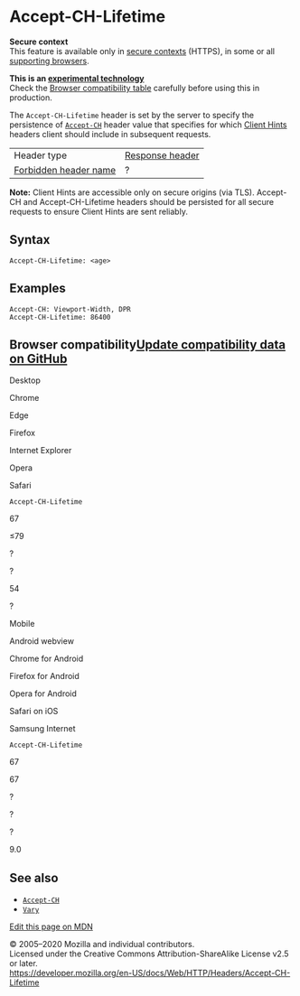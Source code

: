 Accept-CH-Lifetime
==================

**Secure context**  
This feature is available only in [secure contexts](https://developer.mozilla.org/en-US/docs/Web/Security/Secure_Contexts) (HTTPS), in some or all [supporting browsers](#Browser_compatibility).

**This is an [experimental technology](https://developer.mozilla.org/en-US/docs/MDN/Contribute/Guidelines/Conventions_definitions#Experimental)**  
Check the [Browser compatibility table](#Browser_compatibility) carefully before using this in production.

The `Accept-CH-Lifetime` header is set by the server to specify the persistence of [`Accept-CH`](accept-ch) header value that specifies for which [Client Hints](https://developer.mozilla.org/en-US/docs/Glossary/Client_hints) headers client should include in subsequent requests.

<table><tbody><tr class="odd"><td>Header type</td><td><a href="https://developer.mozilla.org/en-US/docs/Glossary/Response_header">Response header</a></td></tr><tr class="even"><td><a href="https://developer.mozilla.org/en-US/docs/Glossary/Forbidden_header_name">Forbidden header name</a></td><td>?</td></tr></tbody></table>

**Note:** Client Hints are accessible only on secure origins (via TLS). Accept-CH and Accept-CH-Lifetime headers should be persisted for all secure requests to ensure Client Hints are sent reliably.

Syntax
------

    Accept-CH-Lifetime: <age>

Examples
--------

    Accept-CH: Viewport-Width, DPR
    Accept-CH-Lifetime: 86400

Browser compatibility<a href="https://github.com/mdn/browser-compat-data" class="bc-github-link">Update compatibility data on GitHub</a>
----------------------------------------------------------------------------------------------------------------------------------------

Desktop

<span class="bc-head-txt-label bc-head-icon-chrome">Chrome</span>

<span class="bc-head-txt-label bc-head-icon-edge">Edge</span>

<span class="bc-head-txt-label bc-head-icon-firefox">Firefox</span>

<span class="bc-head-txt-label bc-head-icon-ie">Internet Explorer</span>

<span class="bc-head-txt-label bc-head-icon-opera">Opera</span>

<span class="bc-head-txt-label bc-head-icon-safari">Safari</span>

`Accept-CH-Lifetime`

67

≤79

?

?

54

?

Mobile

<span class="bc-head-txt-label bc-head-icon-webview_android">Android webview</span>

<span class="bc-head-txt-label bc-head-icon-chrome_android">Chrome for Android</span>

<span class="bc-head-txt-label bc-head-icon-firefox_android">Firefox for Android</span>

<span class="bc-head-txt-label bc-head-icon-opera_android">Opera for Android</span>

<span class="bc-head-txt-label bc-head-icon-safari_ios">Safari on iOS</span>

<span class="bc-head-txt-label bc-head-icon-samsunginternet_android">Samsung Internet</span>

`Accept-CH-Lifetime`

67

67

?

?

?

9.0

See also
--------

-   [`Accept-CH`](accept-ch)
-   [`Vary`](vary)

<a href="https://developer.mozilla.org/en-US/docs/Web/HTTP/Headers/Accept-CH-Lifetime$edit" class="_attribution-link">Edit this page on MDN</a>

© 2005–2020 Mozilla and individual contributors.  
Licensed under the Creative Commons Attribution-ShareAlike License v2.5 or later.  
<a href="https://developer.mozilla.org/en-US/docs/Web/HTTP/Headers/Accept-CH-Lifetime" class="_attribution-link">https://developer.mozilla.org/en-US/docs/Web/HTTP/Headers/Accept-CH-Lifetime</a>
